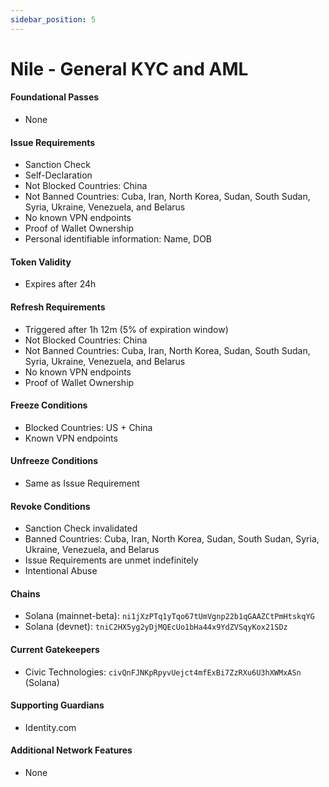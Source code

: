 ```yaml
---
sidebar_position: 5
---
```


# Nile - General KYC and AML

#### Foundational Passes
- None

#### Issue Requirements
- Sanction Check
- Self-Declaration
- Not Blocked Countries: China
- Not Banned Countries: Cuba, Iran, North Korea, Sudan, South Sudan, Syria, Ukraine, Venezuela, and Belarus
- No known VPN endpoints
- Proof of Wallet Ownership
- Personal identifiable information: Name, DOB

#### Token Validity
- Expires after 24h

#### Refresh Requirements
- Triggered after 1h 12m (5% of expiration window)
- Not Blocked Countries: China
- Not Banned Countries: Cuba, Iran, North Korea, Sudan, South Sudan, Syria, Ukraine, Venezuela, and Belarus
- No known VPN endpoints
- Proof of Wallet Ownership

#### Freeze Conditions
- Blocked Countries: US + China
- Known VPN endpoints

#### Unfreeze Conditions
- Same as Issue Requirement

#### Revoke Conditions
- Sanction Check invalidated
- Banned Countries: Cuba, Iran, North Korea, Sudan, South Sudan, Syria, Ukraine, Venezuela, and Belarus
- Issue Requirements are unmet indefinitely
- Intentional Abuse

#### Chains
- Solana (mainnet-beta): `ni1jXzPTq1yTqo67tUmVgnp22b1qGAAZCtPmHtskqYG`
- Solana (devnet): `tniC2HX5yg2yDjMQEcUo1bHa44x9YdZVSqyKox21SDz`

#### Current Gatekeepers
- Civic Technologies: `civQnFJNKpRpyvUejct4mfExBi7ZzRXu6U3hXWMxASn` (Solana)

#### Supporting Guardians
- Identity.com

#### Additional Network Features
- None